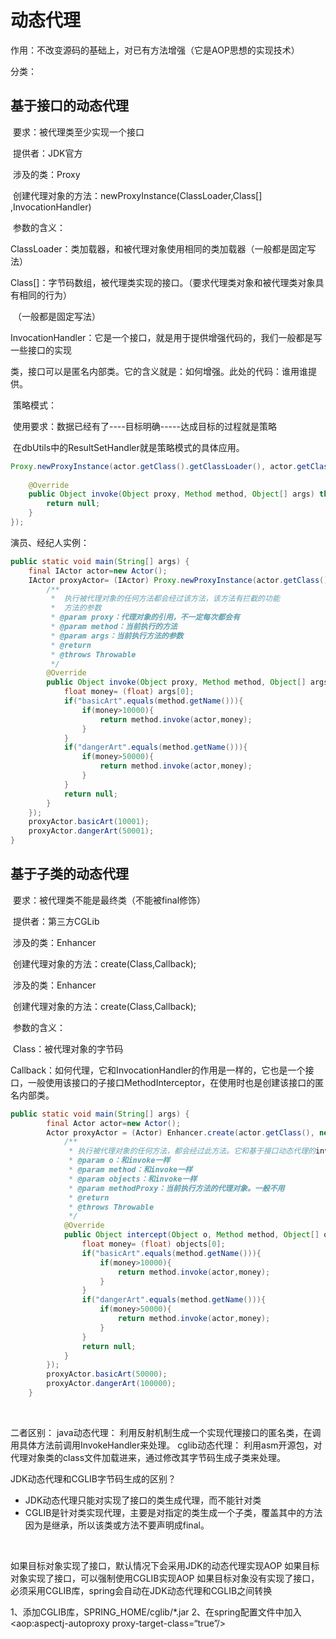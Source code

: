 #  动态代理 

作用：不改变源码的基础上，对已有方法增强（它是AOP思想的实现技术）

分类：

## 基于接口的动态代理

​		要求：被代理类至少实现一个接口 

​		提供者：JDK官方

​		涉及的类：Proxy

​	创建代理对象的方法：newProxyInstance(ClassLoader,Class[] ,InvocationHandler)

​		参数的含义：

​			ClassLoader：类加载器，和被代理对象使用相同的类加载器（一般都是固定写法）

​			Class[]：字节码数组，被代理类实现的接口。（要求代理类对象和被代理类对象具有相同的行为）

​					（一般都是固定写法）

​			InvocationHandler：它是一个接口，就是用于提供增强代码的，我们一般都是写一些接口的实现

​			类，接口可以是匿名内部类。它的含义就是：如何增强。此处的代码：谁用谁提供。

​		策略模式：

​			使用要求：数据已经有了----目标明确-----达成目标的过程就是策略

​			在dbUtils中的ResultSetHandler就是策略模式的具体应用。

```java
Proxy.newProxyInstance(actor.getClass().getClassLoader(), actor.getClass().getInterfaces(),new InvocationHandler() {
    
    @Override
    public Object invoke(Object proxy, Method method, Object[] args) throws Throwable {
        return null;
    }
});
```

演员、经纪人实例：

```java
public static void main(String[] args) {
    final IActor actor=new Actor();
    IActor proxyActor= (IActor) Proxy.newProxyInstance(actor.getClass().getClassLoader(), actor.getClass().getInterfaces(),new InvocationHandler() {
        /**
         *  执行被代理对象的任何方法都会经过该方法，该方法有拦截的功能
         *  方法的参数
         * @param proxy：代理对象的引用，不一定每次都会有
         * @param method：当前执行的方法
         * @param args：当前执行方法的参数
         * @return
         * @throws Throwable
         */
        @Override
        public Object invoke(Object proxy, Method method, Object[] args) throws Throwable {
            float money= (float) args[0];
            if("basicArt".equals(method.getName())){
                if(money>10000){
                    return method.invoke(actor,money);
                }
            }
            if("dangerArt".equals(method.getName())){
                if(money>50000){
                    return method.invoke(actor,money);
                }
            }
            return null;
        }
    });
    proxyActor.basicArt(10001);
    proxyActor.dangerArt(50001);
}
```

## 基于子类的动态代理

​	要求：被代理类不能是最终类（不能被final修饰）

​	提供者：第三方CGLib

​	涉及的类：Enhancer

​	创建代理对象的方法：create(Class,Callback);

​	涉及的类：Enhancer

​	创建代理对象的方法：create(Class,Callback);

​	参数的含义：

​		Class：被代理对象的字节码

​		Callback：如何代理，它和InvocationHandler的作用是一样的，它也是一个接口，一般使用该接口的子接口MethodInterceptor，在使用时也是创建该接口的匿名内部类。

```java
public static void main(String[] args) {
        final Actor actor=new Actor();
        Actor proxyActor = (Actor) Enhancer.create(actor.getClass(), new MethodInterceptor() {
            /**
             * 执行被代理对象的任何方法，都会经过此方法。它和基于接口动态代理的invoke方法的作用是一模一样的
             * @param o：和invoke一样
             * @param method：和invoke一样
             * @param objects：和invoke一样
             * @param methodProxy：当前执行方法的代理对象。一般不用
             * @return
             * @throws Throwable
             */
            @Override
            public Object intercept(Object o, Method method, Object[] objects, MethodProxy methodProxy) throws Throwable {
                float money= (float) objects[0];
                if("basicArt".equals(method.getName())){
                    if(money>10000){
                        return method.invoke(actor,money);
                    }
                }
                if("dangerArt".equals(method.getName())){
                    if(money>50000){
                        return method.invoke(actor,money);
                    }
                }
                return null;
            }
        });
        proxyActor.basicArt(50000);
        proxyActor.dangerArt(100000);
    }
```

​	

二者区别：
java动态代理： 利用反射机制生成一个实现代理接口的匿名类，在调用具体方法前调用InvokeHandler来处理。
cglib动态代理： 利用asm开源包，对代理对象类的class文件加载进来，通过修改其字节码生成子类来处理。

JDK动态代理和CGLIB字节码生成的区别？

* JDK动态代理只能对实现了接口的类生成代理，而不能针对类
* CGLIB是针对类实现代理，主要是对指定的类生成一个子类，覆盖其中的方法 因为是继承，所以该类或方法不要声明成final。

​		

如果目标对象实现了接口，默认情况下会采用JDK的动态代理实现AOP
如果目标对象实现了接口，可以强制使用CGLIB实现AOP
如果目标对象没有实现了接口，必须采用CGLIB库，spring会自动在JDK动态代理和CGLIB之间转换

1、添加CGLIB库，SPRING_HOME/cglib/*.jar
2、在spring配置文件中加入<aop:aspectj-autoproxy proxy-target-class=“true”/>
